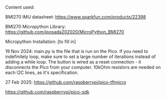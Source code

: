 Content used:

BMI270 IMU datasheet: https://www.sparkfun.com/products/22398

BMI270 Micropython Library: https://github.com/jposada202020/MicroPython_BMI270

Micropython Installation: [to fill in]

19 Nov 2024: 
main.py is the file that is run on the Pico. If you need to indefinitely loop, make sure to set a large number of iterations instead of adding a while loop. The button is wired as a reset connection - it disconnects the Pico from your computer. 10kOhm resistors are needed on each I2C lines, as it's specification. 

27 Feb 2025: 
https://github.com/raspberrypi/pico-tflmicro

https://github.com/raspberrypi/pico-sdk
